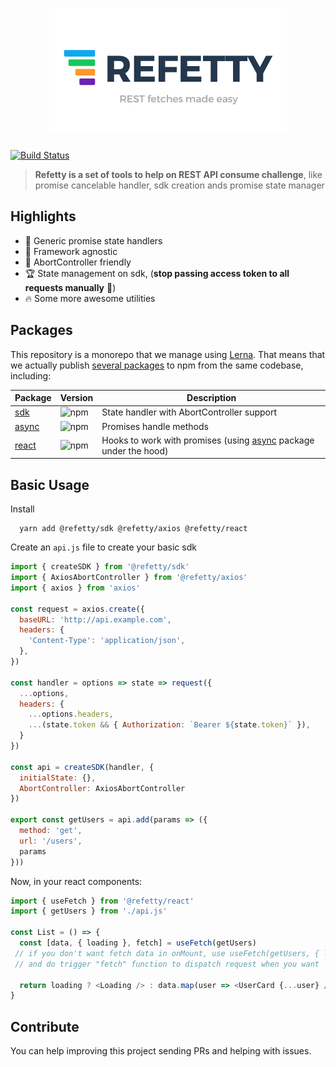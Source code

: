 <h1 align="center">
  <img src="/logo.png" alt="Refetty" />
</h1>

[![Build Status](https://travis-ci.org/brunobertolini/refetty.svg?branch=develop)](https://travis-ci.org/brunobertolini/refetty)

> **Refetty is a set of tools to help on REST API consume challenge**, like promise cancelable handler, sdk creation ands promise state manager


## Highlights

- :tada: Generic promise state handlers
- :electric_plug: Framework agnostic
- :crystal_ball: AbortController friendly
- :trophy: State management on sdk, (**stop passing access token to all requests manually** :pray:)
- :fire: Some more awesome utilities

## Packages

This repository is a monorepo that we manage using  [Lerna](https://github.com/lerna/lerna). That means that we actually publish  [several packages](https://github.com/brunobertolini/refetty/blob/master/packages)  to npm from the same codebase, including:

| Package                  | Version                                                                   | Description                                                                         |
| ------------------------ | ------------------------------------------------------------------------- | ----------------------------------------------------------------------------------- |
| [sdk](/packages/sdk)     | ![npm](https://img.shields.io/npm/v/@refetty/sdk.svg?style=flat-square)   | State handler with AbortController support                                          |
| [async](/packages/async) | ![npm](https://img.shields.io/npm/v/@refetty/async.svg?style=flat-square) | Promises handle methods                                                             |
| [react](/packages/react) | ![npm](https://img.shields.io/npm/v/@refetty/react.svg?style=flat-square) | Hooks to work with promises (using [async](/packages/async) package under the hood) |


## Basic Usage

Install

```
  yarn add @refetty/sdk @refetty/axios @refetty/react
```


Create an `api.js` file to create your basic sdk

```js
import { createSDK } from '@refetty/sdk'
import { AxiosAbortController } from '@refetty/axios'
import { axios } from 'axios'

const request = axios.create({
  baseURL: 'http://api.example.com',
  headers: {
    'Content-Type': 'application/json',
  },
})

const handler = options => state => request({
  ...options,
  headers: {
    ...options.headers,
    ...(state.token && { Authorization: `Bearer ${state.token}` }),
  }
})

const api = createSDK(handler, {
  initialState: {},
  AbortController: AxiosAbortController
})

export const getUsers = api.add(params => ({
  method: 'get',
  url: '/users',
  params
}))
```

Now, in your react components:

```js
import { useFetch } from '@refetty/react'
import { getUsers } from './api.js'

const List = () => {
  const [data, { loading }, fetch] = useFetch(getUsers)
 // if you don't want fetch data in onMount, use useFetch(getUsers, { lazy: true }),
 // and do trigger "fetch" function to dispatch request when you want

  return loading ? <Loading /> : data.map(user => <UserCard {...user} />)
}
```

## Contribute

You can help improving this project sending PRs and helping with issues.